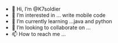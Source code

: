 - 👋 Hi, I’m @K7soldier
- 👀 I’m interested in ... write mobile code
- 🌱 I’m currently learning ...java and  python
- 💞️ I’m looking to collaborate on ...
- 📫 How to reach me ...

<!---
K7soldier/K7soldier is a ✨ special ✨ repository because its `README.md` (this file) appears on your GitHub profile.
You can click the Preview link to take a look at your changes.
--->
